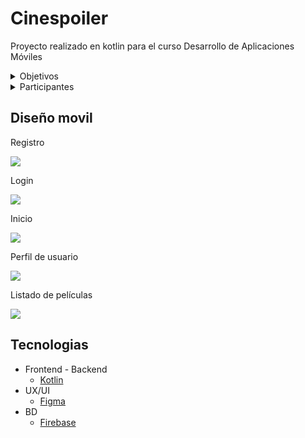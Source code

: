 # Cinespoiler
Proyecto realizado en kotlin para el curso Desarrollo de Aplicaciones Móviles

<details hide>
    <summary>Objetivos</summary>
     <br>
      <p>Plataforma movil agradable para el usuario e intuitiva</p>
      <p>Control de Sesiones dependiendo el rol de usuario</p>
      <p>Visualizar actualizaciones en tiempo real</p>
</details>

<details hide>
    <summary>Participantes</summary>
    <br>
    <p>Hearly Sebastian Huertas Perez - Frontend / Backend / UI/UX</p>
    <p>Giampierre Soto Vargas - Backend / Base de datos</p>
    <p>Leinad Huapaya Alvarado - Frontend / Backend</p>
    <p>Jean Carlos Caldas Tello - Backend</p>
    <p>Eduardo Soto Vargas - Backend / Tester</p>
    <p>Cristian Velasquez Neciosup - Backend</p>
</details>

## Diseño movil
<p>Registro</p>
<img src="https://github.com/user-attachments/assets/6b69987d-be46-4cb4-af4c-47e258c462e3">
<p>Login</p>
<img src="https://github.com/user-attachments/assets/e2f833ba-22b6-48c8-b6bb-e9728f40eeaa">
<p>Inicio</p>
<img src="https://github.com/user-attachments/assets/fa33fb27-820a-4586-930c-29a7d649147f">
<p>Perfil de usuario</p>
<img src="https://github.com/user-attachments/assets/c79c85a7-0337-40e9-8e88-dec5bbb10626">
<p>Listado de películas</p>
<img src="https://github.com/user-attachments/assets/2f022660-f8b2-4f9b-bcec-7bbfd039a823">

## Tecnologias

- Frontend - Backend
    - [Kotlin](https://kotlinlang.org/docs/home.html)
- UX/UI
    - [Figma](https://www.figma.com/)
- BD
    - [Firebase](https://firebase.google.com/docs?authuser=0&%3Bhl=es&hl=es)




